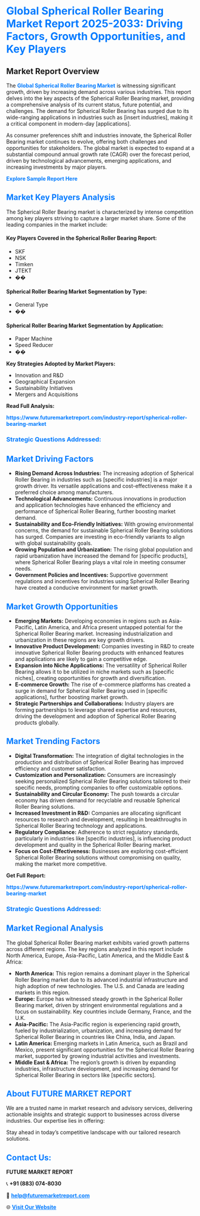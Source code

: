 <h1 style="color: #007BFF;">Global Spherical Roller Bearing Market Report 2025-2033: Driving Factors, Growth Opportunities, and Key Players</h1>

<section id="overview">
<h2>Market Report Overview</h2>
<p>The <a href="https://www.futuremarketreport.com/industry-report/spherical-roller-bearing-market" style="color: #007BFF; text-decoration: none;"><strong>Global Spherical Roller Bearing Market</strong></a> is witnessing significant growth, driven by increasing demand across various industries. This report delves into the key aspects of the Spherical Roller Bearing market, providing a comprehensive analysis of its current status, future potential, and challenges. The demand for Spherical Roller Bearing has surged due to its wide-ranging applications in industries such as [insert industries], making it a critical component in modern-day [applications].</p>
<p>As consumer preferences shift and industries innovate, the Spherical Roller Bearing market continues to evolve, offering both challenges and opportunities for stakeholders. The global market is expected to expand at a substantial compound annual growth rate (CAGR) over the forecast period, driven by technological advancements, emerging applications, and increasing investments by major players.</p>
</section>

<section id="overview">
<p><a href="https://www.futuremarketreport.com/request-sample/reportId=114025" style="color: #007BFF; text-decoration: none;"><strong>Explore Sample Report Here</strong></a></p>
</section>

<section id="key-players">
<h2 style="color: #007BFF;">Market Key Players Analysis</h2>
<p>The Spherical Roller Bearing market is characterized by intense competition among key players striving to capture a larger market share. Some of the leading companies in the market include:</p>
<h4>Key Players Covered in the Spherical Roller Bearing Report:</h4>
<ul><li>SKF</li><li>NSK</li><li>Timken</li><li>JTEKT</li><li>��</li></ul>
<h4>Spherical Roller Bearing Market Segmentation by Type:</h4>
<ul><li>General Type</li><li>��</li></ul>

<h4>Spherical Roller Bearing Market Segmentation by Application:</h4>
<ul><li>Paper Machine</li><li>Speed Reducer</li><li>��</li></ul>
<p><strong>Key Strategies Adopted by Market Players:</strong></p>
<ul>
<li>Innovation and R&D</li>
<li>Geographical Expansion</li>
<li>Sustainability Initiatives</li>
<li>Mergers and Acquisitions</li>
</ul>
</section>

<section>
<p><strong>Read Full Analysis: </strong></p><a href="https://www.futuremarketreport.com/industry-report/spherical-roller-bearing-market" style="color: #007BFF; text-decoration: none;"><strong>https://www.futuremarketreport.com/industry-report/spherical-roller-bearing-market</strong></a>
<h3 style="color: #007BFF;">Strategic Questions Addressed:</h3>
</section>

<section id="driving-factors">
<h2 style="color: #007BFF;">Market Driving Factors</h2>
<ul>
<li><strong>Rising Demand Across Industries:</strong> The increasing adoption of Spherical Roller Bearing in industries such as [specific industries] is a major growth driver. Its versatile applications and cost-effectiveness make it a preferred choice among manufacturers.</li>
<li><strong>Technological Advancements:</strong> Continuous innovations in production and application technologies have enhanced the efficiency and performance of Spherical Roller Bearing, further boosting market demand.</li>
<li><strong>Sustainability and Eco-Friendly Initiatives:</strong> With growing environmental concerns, the demand for sustainable Spherical Roller Bearing solutions has surged. Companies are investing in eco-friendly variants to align with global sustainability goals.</li>
<li><strong>Growing Population and Urbanization:</strong> The rising global population and rapid urbanization have increased the demand for [specific products], where Spherical Roller Bearing plays a vital role in meeting consumer needs.</li>
<li><strong>Government Policies and Incentives:</strong> Supportive government regulations and incentives for industries using Spherical Roller Bearing have created a conducive environment for market growth.</li>
</ul>
</section>

<section id="growth-opportunities">
<h2 style="color: #007BFF;">Market Growth Opportunities</h2>
<ul>
<li><strong>Emerging Markets:</strong> Developing economies in regions such as Asia-Pacific, Latin America, and Africa present untapped potential for the Spherical Roller Bearing market. Increasing industrialization and urbanization in these regions are key growth drivers.</li>
<li><strong>Innovative Product Development:</strong> Companies investing in R&D to create innovative Spherical Roller Bearing products with enhanced features and applications are likely to gain a competitive edge.</li>
<li><strong>Expansion into Niche Applications:</strong> The versatility of Spherical Roller Bearing allows it to be utilized in niche markets such as [specific niches], creating opportunities for growth and diversification.</li>
<li><strong>E-commerce Growth:</strong> The rise of e-commerce platforms has created a surge in demand for Spherical Roller Bearing used in [specific applications], further boosting market growth.</li>
<li><strong>Strategic Partnerships and Collaborations:</strong> Industry players are forming partnerships to leverage shared expertise and resources, driving the development and adoption of Spherical Roller Bearing products globally.</li>
</ul>
</section>

<section id="trending-factors">
<h2 style="color: #007BFF;">Market Trending Factors</h2>
<ul>
<li><strong>Digital Transformation:</strong> The integration of digital technologies in the production and distribution of Spherical Roller Bearing has improved efficiency and customer satisfaction.</li>
<li><strong>Customization and Personalization:</strong> Consumers are increasingly seeking personalized Spherical Roller Bearing solutions tailored to their specific needs, prompting companies to offer customizable options.</li>
<li><strong>Sustainability and Circular Economy:</strong> The push towards a circular economy has driven demand for recyclable and reusable Spherical Roller Bearing solutions.</li>
<li><strong>Increased Investment in R&D:</strong> Companies are allocating significant resources to research and development, resulting in breakthroughs in Spherical Roller Bearing technology and applications.</li>
<li><strong>Regulatory Compliance:</strong> Adherence to strict regulatory standards, particularly in industries like [specific industries], is influencing product development and quality in the Spherical Roller Bearing market.</li>
<li><strong>Focus on Cost-Effectiveness:</strong> Businesses are exploring cost-efficient Spherical Roller Bearing solutions without compromising on quality, making the market more competitive.</li>
</ul>
</section>

<section>
<p><strong>Get Full Report: </strong></p><a href="https://www.futuremarketreport.com/industry-report/spherical-roller-bearing-market" style="color: #007BFF; text-decoration: none;"><strong>https://www.futuremarketreport.com/industry-report/spherical-roller-bearing-market</strong></a>
<h3 style="color: #007BFF;">Strategic Questions Addressed:</h3>
</section>


<section id="regional-analysis">
<h2 style="color: #007BFF;">Market Regional Analysis</h2>
<p>The global Spherical Roller Bearing market exhibits varied growth patterns across different regions. The key regions analyzed in this report include North America, Europe, Asia-Pacific, Latin America, and the Middle East & Africa:</p>
<ul>
<li><strong>North America:</strong> This region remains a dominant player in the Spherical Roller Bearing market due to its advanced industrial infrastructure and high adoption of new technologies. The U.S. and Canada are leading markets in this region.</li>
<li><strong>Europe:</strong> Europe has witnessed steady growth in the Spherical Roller Bearing market, driven by stringent environmental regulations and a focus on sustainability. Key countries include Germany, France, and the U.K.</li>
<li><strong>Asia-Pacific:</strong> The Asia-Pacific region is experiencing rapid growth, fueled by industrialization, urbanization, and increasing demand for Spherical Roller Bearing in countries like China, India, and Japan.</li>
<li><strong>Latin America:</strong> Emerging markets in Latin America, such as Brazil and Mexico, present significant opportunities for the Spherical Roller Bearing market, supported by growing industrial activities and investments.</li>
<li><strong>Middle East & Africa:</strong> The region’s growth is driven by expanding industries, infrastructure development, and increasing demand for Spherical Roller Bearing in sectors like [specific sectors].</li>
</ul>
</section>

<footer>
<h2 style="color: #007BFF;">About FUTURE MARKET REPORT</h2>
<p>We are a trusted name in market research and advisory services, delivering actionable insights and strategic support to businesses across diverse industries. Our expertise lies in offering:</p>

<p>Stay ahead in today’s competitive landscape with our tailored research solutions.</p>

<h2 style="color: #007BFF;">Contact Us:</h2>
<p><strong>FUTURE MARKET REPORT</strong></p>
<p>📞 <strong>+91 (883) 074-8030</strong></p>
<p>📧 <strong><a href="mailto:help@futuremarketreport.com" style="color: #007BFF;">help@futuremarketreport.com</a></strong></p>
<p>🌐 <strong><a href="https://www.futuremarketreport.com/" style="color: #007BFF;">Visit Our Website</a></strong></p>
</footer>